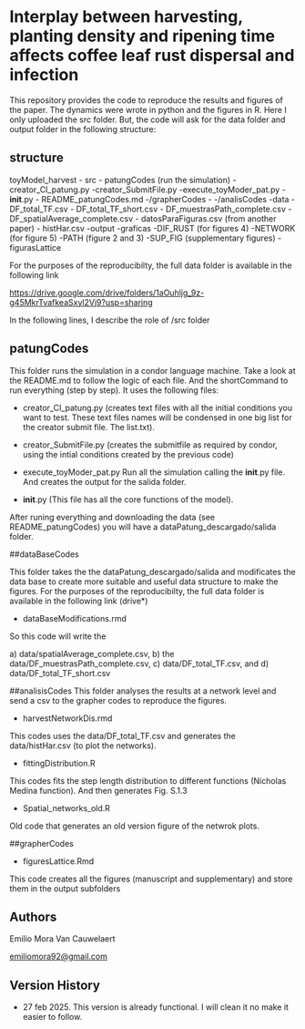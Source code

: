# Interplay between harvesting, planting density and ripening time affects coffee leaf rust dispersal and infection


This repository provides the code to reproduce the results and figures of the paper. The dynamics were wrote in python and the figures in R. Here I only uploaded the src folder. But, the code will ask for the data folder and output folder in the following structure:

## structure

toyModel_harvest
	  - src
		 - patungCodes (run the simulation)
			-creator_CI_patung.py
			-creator_SubmitFile.py
			-execute_toyModer_pat.py
			- __init__.py 
			- README_patungCodes.md
		-/grapherCodes
			- 
		-/analisCodes
	-data
		- DF_total_TF.csv 
		- DF_total_TF_short.csv 
		- DF_muestrasPath_complete.csv
		- DF_spatialAverage_complete.csv
		- datosParaFiguras.csv (from another paper)
		- histHar.csv
	-output
		-graficas
			-DIF_RUST (for figures 4)
			-NETWORK (for figure 5)
			-PATH (figure 2 and 3)
			-SUP_FIG (supplementary figures)
		-figurasLattice

For the purposes of the reproducibilty, the full data folder is available in the following link

https://drive.google.com/drive/folders/1aOuhljg_9z-g45MkrTvafkeaSxyl2Vj9?usp=sharing


In the following lines, I describe the role of /src folder

## patungCodes

This folder runs the simulation in a condor language machine. Take a look at the README.md to follow the logic of each file. And the shortCommand to run everything (step by step). It uses the following files:

 * creator_CI_patung.py 
 (creates text files with all the initial conditions you want to test. These text files names will be condensed in one big list for the creator submit file. The list.txt). 
 * creator_SubmitFile.py
 (creates the submitfile as required by condor, using the intial conditions created by the previous code)
 * execute_toyModer_pat.py 
 Run all the simulation calling the __init__.py file. And creates the output for the salida folder. 
 
 *  __init__.py 
 (This file has all the core functions of the model). 
 

After runing everything and downloading the data (see README_patungCodes) you will have a dataPatung_descargado/salida folder. 

##dataBaseCodes 

This folder takes the the dataPatung_descargado/salida and modificates the data base to create more suitable and useful data structure to make the figures. For the purposes of the reproducibilty, the full data folder is available in the following link (drive*)

* dataBaseModifications.rmd 

So this code will write the 

a) data/spatialAverage_complete.csv, 
b) the data/DF_muestrasPath_complete.csv, 
c) data/DF_total_TF.csv, and 
d) data/DF_total_TF_short.csv


##analisisCodes 
This folder analyses the results at a network level and send a csv to the grapher codes to reproduce the figures. 

* harvestNetworkDis.rmd 

This codes uses the data/DF_total_TF.csv and generates the data/histHar.csv (to plot the networks). 

* fittingDistribution.R

This codes fits the step length distribution to different functions (Nicholas Medina function). And then generates Fig. S.1.3

* Spatial_networks_old.R

Old code that generates an old version figure of the netwrok plots. 

##grapherCodes 

* figuresLattice.Rmd

This code creates all the figures (manuscript and supplementary) and store them in the output subfolders



## Authors

Emilio Mora Van Cauwelaert

emiliomora92@gmail.com 


## Version History

* 27 feb 2025. This version is already functional. I will clean it no make it easier to follow. 
